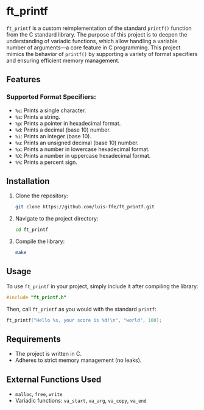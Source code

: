 # ft_printf

`ft_printf` is a custom reimplementation of the standard `printf()` function from the C standard library. The purpose of this project is to deepen the understanding of variadic functions, which allow handling a variable number of arguments—a core feature in C programming. This project mimics the behavior of `printf()` by supporting a variety of format specifiers and ensuring efficient memory management.

## Features

### Supported Format Specifiers:
- `%c`: Prints a single character.
- `%s`: Prints a string.
- `%p`: Prints a pointer in hexadecimal format.
- `%d`: Prints a decimal (base 10) number.
- `%i`: Prints an integer (base 10).
- `%u`: Prints an unsigned decimal (base 10) number.
- `%x`: Prints a number in lowercase hexadecimal format.
- `%X`: Prints a number in uppercase hexadecimal format.
- `%%`: Prints a percent sign.

## Installation

1. Clone the repository:
   ```bash
   git clone https://github.com/luis-ffe/ft_printf.git
2. Navigate to the project directory:
   ```bash
   cd ft_printf
   ```
3. Compile the library:
   ```bash
   make
   ```

## Usage
To use `ft_printf` in your project, simply include it after compiling the library:
```c
#include "ft_printf.h"
```
Then, call `ft_printf` as you would with the standard `printf`:
```c
ft_printf("Hello %s, your score is %d!\n", "world", 100);
```

## Requirements
- The project is written in C.
- Adheres to strict memory management (no leaks).

## External Functions Used
- `malloc`, `free`, `write`
- Variadic functions: `va_start`, `va_arg`, `va_copy`, `va_end`
